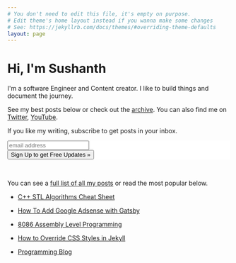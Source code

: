 ```yaml
---
# You don't need to edit this file, it's empty on purpose.
# Edit theme's home layout instead if you wanna make some changes
# See: https://jekyllrb.com/docs/themes/#overriding-theme-defaults
layout: page
---
```


<h1>Hi, I'm Sushanth</h1>

I'm a software Engineer and Content creator. I like to build things and document the journey.

See my best posts below or check out the [archive](/posts). You can also find me on [Twitter](https://twitter.com/iamkurdekar), [YouTube](https://www.youtube.com/logicalbee).

If you like my writing, subscribe to get posts in your inbox.

<!-- Begin Mailchimp Signup Form -->
<link href="//cdn-images.mailchimp.com/embedcode/horizontal-slim-10_7.css" rel="stylesheet" type="text/css">
<style type="text/css">
	#mc_embed_signup{background:#fff; clear:left; font:14px Helvetica,Arial,sans-serif; width:100%;}
	/* Add your own Mailchimp form style overrides in your site stylesheet or in this style block.
	   We recommend moving this block and the preceding CSS link to the HEAD of your HTML file. */
</style>
<div id="mc_embed_signup" style="border-style:none;">
<form class="form signup" action="https://feedburner.google.com/fb/a/mailverify" method="post" target="popupwindow" onsubmit="window.open('https://feedburner.google.com/fb/a/mailverify?uri=LogicalBee', 'popupwindow', 'scrollbars=yes,width=550,height=520');return true" novalidate>
    <div class="form-group">
	<input type="email" value="" name="email" class="textinput textInput form-control" id="mce-EMAIL" placeholder="email address" required>
    <!-- real people should not fill this in and expect good things - do not remove this or risk form bot signups-->
    <div style="position: absolute; left: -4000px;" aria-hidden="true"><input type="hidden" name="uri" tabindex="-1" value="LogicalBee"></div>
    <div class="clear"><input type="submit" class="btn btn-success" value="Sign Up to get Free Updates &raquo;" /></div>
    </div>
</form>

</div>

<!--End mc_embed_signup-->
<br />
<script async src="https://pagead2.googlesyndication.com/pagead/js/adsbygoogle.js"></script>
<!-- bee -->
<ins class="adsbygoogle"
     style="display:block"
     data-ad-client="ca-pub-6155459918319745"
     data-ad-slot="8662553847"
     data-ad-format="auto"
     data-full-width-responsive="true"></ins>
<script>
     (adsbygoogle = window.adsbygoogle || []).push({});
</script>

You can see a [full list of all my posts](/posts) or read the most popular below.

* [C++ STL Algorithms Cheat Sheet](/C++STL-Algorithms-Cheat-Sheet)

* [How To Add Google Adsense with Gatsby](/How-To-Add-Google-Adsense-with-Gatsby)

* [8086 Assembly Level Programming](/8086-Assembly-Level-Programming)

* [How to Override CSS Styles in Jekyll](/how-to-override-css-styles-in-jekyll)

* [Programming Blog](https://www.logicalnumbers.com)

<script src="https://apis.google.com/js/platform.js"></script>

<div class="g-ytsubscribe" data-channelid="UC9tyRI1L7Ag97i0DZbUX5Dg" data-layout="full" data-count="default"></div>



